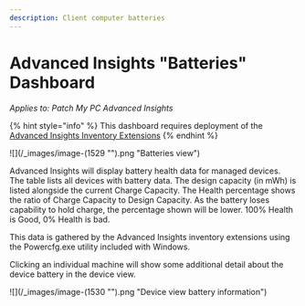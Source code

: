 ```yaml
---
description: Client computer batteries
---
```


# Advanced Insights "Batteries" Dashboard

_Applies to: Patch My PC Advanced Insights_

{% hint style="info" %}
This dashboard requires deployment of the [Advanced Insights Inventory Extensions](../../advanced-insights-inventory-extensions/)
{% endhint %}

![](/_images/image-(1529 "").png "Batteries view")

Advanced Insights will display battery health data for managed devices. The table lists all devices with battery data. The design capacity (in mWh) is listed alongside the current Charge Capacity. The Health percentage shows the ratio of Charge Capacity to Design Capacity. As the battery loses capability to hold charge, the percentage shown will be lower. 100% Health is Good, 0% Health is bad.

This data is gathered by the Advanced Insights inventory extensions using the Powercfg.exe utility included with Windows.

Clicking an individual machine will show some additional detail about the device battery in the device view.

![](/_images/image-(1530 "").png "Device view battery information")